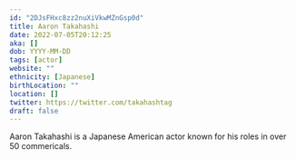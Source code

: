 ```yaml
---
id: "2DJsFHxc8zz2nuXiVkwMZnGsp0d"
title: Aaron Takahashi
date: 2022-07-05T20:12:25
aka: []
dob: YYYY-MM-DD
tags: [actor]
website: ""
ethnicity: [Japanese]
birthLocation: ""
location: []
twitter: https://twitter.com/takahashtag
draft: false
---
```


Aaron Takahashi is a Japanese American actor known for his roles in over 50
commericals.
